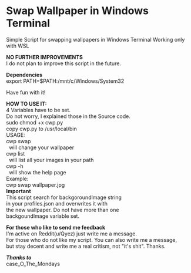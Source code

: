 # Swap Wallpaper in Windows Terminal 
Simple Script for swapping wallpapers in Windows Terminal
Working only with WSL

**NO FURTHER IMPROVEMENTS**  
I do not plan to improve this script in the future. 



  
**Dependencies**  
export PATH=$PATH:/mnt/c/Windows/System32
   
Have fun with it!


  
**HOW TO USE IT:**  
  4 Variables have to be set.  
  Do not worry, I explained those in the Source code.  
  sudo chmod +x cwp.py  
  copy cwp.py to /usr/local/bin    
  USAGE:  
  cwp swap <img>  
  &nbsp;&nbsp;will change your wallpaper  
  cwp list  
  &nbsp;&nbsp;will list all your images in your path    
  cwp -h  
  &nbsp;&nbsp;will show the help page  
  Example:  
  cwp swap wallpaper.jpg  
  **Important**  
  This script search for backgoroundImage string  
  in your profiles.json and overwrites it with  
  the new wallpaper. Do not have more than one  
  backgoundImage variable set.  
  
  

**For those who like to send me feedback**  
I'm active on Reddit(u/Qyez) just write me a message.  
For those who do not like my script. You can also write me a message,  
but stay decent and write me a real critism, not "it's shit". Thanks.


  ***Thanks to***  
case_O_The_Mondays
